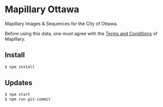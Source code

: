 # Mapillary Ottawa

Mapillary Images & Sequences for the City of Ottawa.

Before using this data, one must agree with the [Terms and Conditions](https://www.mapillary.com/terms) of Mapillary.

## Install

```bash
$ npm install
```

## Updates

```bash
$ npm start
$ npm run git-commit
```